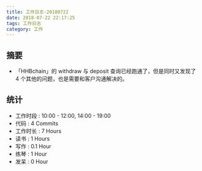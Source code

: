 ```yaml
---
title: 工作日志-20180722
date: 2018-07-22 22:17:25
tags: 工作日志
category: 工作
---
```


## 摘要

* 「HHBchain」的 withdraw 与 deposit 查询已经跑通了，但是同时又发现了 4 个其他的问题，也是需要和客户沟通解决的。

## 统计

* 工作时段 : 10:00 - 12:00, 14:00 - 19:00
* 代码 : 4 Commits 
* 工作时长 : 7 Hours
* 读书 : 1 Hours
* 写作 : 0.1 Hour
* 练琴 : 1 Hour
* 发呆 : 0 Hour